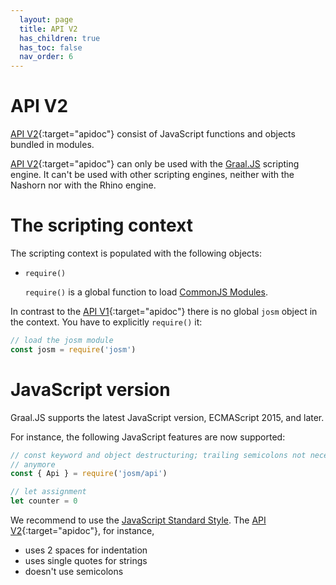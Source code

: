 ```yaml
---
  layout: page
  title: API V2
  has_children: true
  has_toc: false
  nav_order: 6
---
```


# API V2

[API V2]{:target="apidoc"} consist of JavaScript functions and objects bundled in modules.

[API V2]{:target="apidoc"} can only be used with the [Graal.JS][Graal.JS] scripting engine.
It can't be used with other scripting engines, neither with the Nashorn nor with the Rhino engine.

# The scripting context

The scripting context is populated with the following objects:

* <code class="inline">require()</code>

  <code class="inline">require()</code> is a global function to load [CommonJS Modules][CommonJS Module].


In contrast to the [API V1]{:target="apidoc"} there is no global <code class="inline">josm</code> object in the context. You
have to explicitly <code class="inline">require()</code> it:

```js
// load the josm module
const josm = require('josm')
```

# JavaScript version

Graal.JS supports the latest JavaScript version, ECMAScript 2015, and later.

For instance, the following JavaScript features are now supported:

```js
// const keyword and object destructuring; trailing semicolons not necessary
// anymore
const { Api } = require('josm/api')

// let assignment
let counter = 0
```

We recommend to use the [JavaScript Standard Style](https://standardjs.com/). The [API V2]{:target="apidoc"}, for instance,

* uses 2 spaces for indentation
* uses single quotes for strings
* doesn't use semicolons


[CommonJS module]: http://www.commonjs.org/specs/modules/1.0/
[josm]: ../api/v2/module-josm.html
[Graal.JS]: https://github.com/graalvm/graaljs
[API V2]: ../../api/v2/module-josm.html
[API V1]: ../../api/v1/module-josm.html